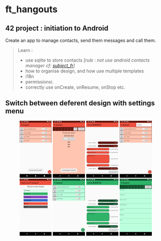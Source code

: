 # ft_hangouts
## 42 project : initiation to Android
Create an app to manage contacts, send them messages and call them.
> Learn :
> - use sqlite to store contacts *[rule : not use android contacts manager cf: [subject_fr](/subject_ft_hangouts.fr.pdf)]*
> - how to organise design, and how use multiple templates
> - i18n
> - permissionsi.
> - correctly use onCreate, onResume, onStop etc.



## Switch between deferent design with settings menu


<p align="center">
  <img width="20%" src="/ScreenShots__ft_hangouts/sshot_orange_users_list.png">
  <img width="20%" src="/ScreenShots__ft_hangouts/contact_card.png">
  <img width="20%" src="/ScreenShots__ft_hangouts/orange_sms.png">
  <img width="20%" src="/ScreenShots__ft_hangouts/goto_option_menu.png">
  <img width="20%" src="/ScreenShots__ft_hangouts/sshot_design_menu.png">
  <img width="20%" src="/ScreenShots__ft_hangouts/green_contacts_list.png">
  <img width="20%" src="/ScreenShots__ft_hangouts/green_message.png">
  <img width="20%" src="/ScreenShots__ft_hangouts/edit_contact.png">
</p>


